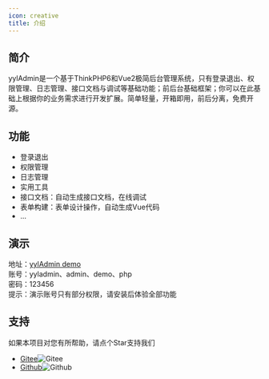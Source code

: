 ```yaml
---
icon: creative
title: 介绍
---
```


## 简介

yylAdmin是一个基于ThinkPHP6和Vue2极简后台管理系统，只有登录退出、权限管理、日志管理、接口文档与调试等基础功能；前后台基础框架；你可以在此基础上根据你的业务需求进行开发扩展。简单轻量，开箱即用，前后分离，免费开源。

## 功能

- 登录退出
- 权限管理
- 日志管理
- 实用工具
- 接口文档：自动生成接口文档，在线调试
- 表单构建：表单设计操作，自动生成Vue代码
- ...

## 演示

地址：[yylAdmin demo](https://admin.yyladmin.top)  
账号：yyladmin、admin、demo、php  
密码：123456  
提示：演示账号只有部分权限，请安装后体验全部功能  

## 支持

如果本项目对您有所帮助，请点个Star支持我们

- [Gitee](https://gitee.com/skyselang/yylAdmin)![Gitee](https://gitee.com/skyselang/yylAdmin/badge/star.svg)
- [Github](https://github.com/skyselang/yylAdmin)![Github](https://img.shields.io/github/stars/skyselang/yylAdmin)
